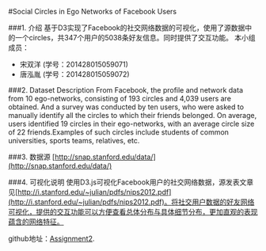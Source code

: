 #Social Circles in Ego Networks of Facebook Users

###1. 介绍
基于D3实现了Facebook的社交网络数据的可视化，使用了源数据中的一个circles，共347个用户的5038条好友信息。同时提供了交互功能。
本小组成员：
+ 宋双洋 (学号：201428015059071)
+ 唐泓胤 (学号：201428015059072)

###2. Dataset Description
From Facebook, the profile and network data from 10 ego-networks, consisting of 193 circles
and 4,039 users are obtained. And a survey was conducted by ten users, who were asked to manually identify all the circles to which their friends belonged. On average, users identified 19 circles in their ego-networks, with an average circle size of 22 friends.Examples of such circles include students of common universities, sports teams, relatives, etc.

###3. 数据源
[http://snap.stanford.edu/data/](http://snap.stanford.edu/data/)

###4. 可视化说明 
使用D3.js可视化Facebook用户的社交网络数据，源发表文章见[http://i.stanford.edu/~julian/pdfs/nips2012.pdf](http://i.stanford.edu/~julian/pdfs/nips2012.pdf)。将社交用户数据的好友网络可视化，提供的交互功能可以方便查看总体分布与具体细节分布，更加直观的表现蕴含的网络特征。

github地址：[Assignment2](https://github.com/vis2014/Assignment2/tree/songshuangyang_tanghongyin_A2).